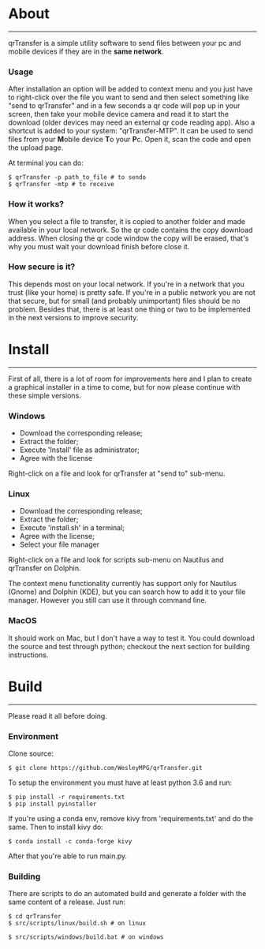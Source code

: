 # About
----

qrTransfer is a simple utility software to send files between your pc and mobile devices if they are in the **same network**.

### Usage

After installation an option will be added to context menu and you just have to right-click over the file you want to send and then select something like "send to qrTransfer" and in a few seconds a qr code will pop up in your screen, then take your mobile device camera and read it to start the download (older devices may need an external qr code reading app). Also a shortcut is added to your system: "qrTransfer-MTP". It can be used to send files from your **M**obile device **T**o your **P**c. Open it, scan the code and open the upload page.

At terminal you can do:
```shell
$ qrTransfer -p path_to_file # to sendo
$ qrTransfer -mtp # to receive
```

### How it works?

When you select a file to transfer, it is copied to another folder and made available in your local network. So the qr code contains the copy download address.  When closing the qr code window the copy will be erased, that's why you must wait your download finish before close it.

### How secure is it?

This depends most on your local network. If you're in a network that you trust (like your home) is pretty safe. If you're in a public network you are not that secure, but for small (and probably unimportant) files should be no problem. Besides that, there is at least one thing or two to be implemented in the next versions to improve security.

# Install

----

First of all, there is a lot of room for improvements here and I plan to create a graphical installer in a time to come, but for now please continue with these simple versions.

###  Windows

- Download the corresponding release;
- Extract the folder;
- Execute 'Install' file as administrator;
- Agree with the license

Right-click on a file and look for qrTransfer at "send to" sub-menu.

### Linux

- Download the corresponding release;
- Extract the folder;
- Execute 'install.sh' in a terminal;
- Agree with the license;
- Select your file manager

Right-click on a file and look for scripts sub-menu on Nautilus and qrTransfer on Dolphin.

The context menu functionality currently has support only for Nautilus (Gnome) and Dolphin (KDE), but you can search how to add it to your file manager. However you still can use it through command line.

### MacOS

It should work on Mac, but I don't have a way to test it. You could download the source and test through python; checkout the next section for building instructions.

# Build
----

Please read it all before doing.

### Environment

Clone source:

```shell	
$ git clone https://github.com/WesleyMPG/qrTransfer.git
```

To setup the environment you must have at least python 3.6 and run:

```shell
$ pip install -r requirements.txt
$ pip install pyinstaller
```

If you're using a conda env, remove kivy from 'requirements.txt' and do the same. Then to install kivy do:

```shell
$ conda install -c conda-forge kivy
```
After that you're able to run main.py.

### Building
There are scripts to do an automated build and generate a folder with the same content of a release. Just run:

```shell
$ cd qrTransfer 
$ src/scripts/linux/build.sh # on linux

$ src/scripts/windows/build.bat # on windows
```